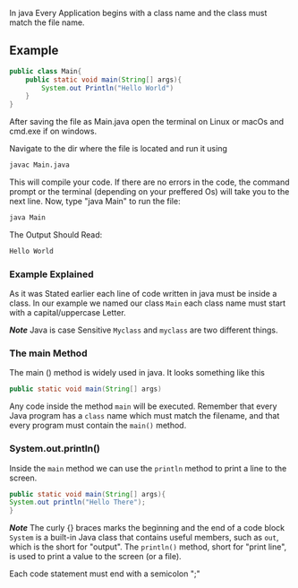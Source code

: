In java Every Application begins with a class name and the class must match the file name.

## Example

```java
public class Main{
    public static void main(String[] args){
        System.out Println("Hello World")
    }
}

```
After saving the file as Main.java open the terminal on Linux or macOs and cmd.exe if on windows.

Navigate to the dir where the file is located and run it using 

```bash
javac Main.java
```
This will compile your code. If there are no errors in the code, the command prompt or the terminal (depending on your preffered Os) will take you to the next line. Now, type "java Main" to run the file:

```bash
java Main
```
The Output Should Read: 
```bash 
Hello World
```
### Example Explained

As it was Stated earlier each line of code written in java must be inside a class. In our example we named our class ```Main``` each class name must start with a capital/uppercase Letter.

***Note*** Java is case Sensitive ```Myclass``` and ```myclass``` are two different things.


### The main Method

The main () method is widely used in java. It looks something like this 

```java
public static void main(String[] args)
```
Any code inside the method ```main``` will be executed. Remember that every Java program has a ```class``` name which must match the filename, and that every program must contain the ```main()``` method.

### System.out.println()
Inside the ```main``` method we can use the ```println``` method to print a line to the screen.

```java
public static void main(String[] args){
System.out println("Hello There");
}
```
***Note*** The curly {} braces marks the beginning and the end of a code block ```System``` is a built-in Java class that contains useful members, such as ```out```, which is the short for "output". The ```println()``` method, short for "print line", is used to print a value to the screen (or a file).

Each code statement must end with a semicolon ";"




